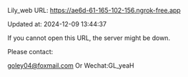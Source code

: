 Lily_web URL: https://ae6d-61-165-102-156.ngrok-free.app

Updated at: 2024-12-09 13:44:37

If you cannot open this URL, the server might be down.

Please contact: 

goley04@foxmail.com Or Wechat:GL_yeaH